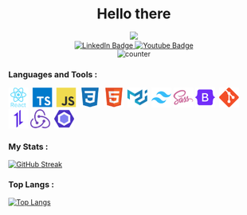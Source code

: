<div id="header" align="center">
  <h1>Hello there</h1>
  <img src="https://media.giphy.com/media/k0ijJhqrUP4T2EvmJ1/giphy.gif" width="200"/>
</div>
<div id="badges" align="center">
  <a href="https://www.linkedin.com/in/diego-%C3%A1lvarez-garc%C3%ADa/">
    <img src="https://img.shields.io/badge/LinkedIn-blue?logo=linkedin&logoColor=white&style=for-the-badge" alt="LinkedIn Badge"/>
  </a>
  <a href="https://diego-alvarez.vercel.app/">
    <img src="https://img.shields.io/badge/Portfolio-40E0D0?logo=website&logoColor=turquoise&style=for-the-badge" alt="Youtube Badge"/>
  </a>
</div>
<div align="center">
  <img src="https://komarev.com/ghpvc/?username=DiegoSt23" alt="counter" />
</div>

### Languages and Tools :
<div>
  <img src="https://github.com/devicons/devicon/blob/master/icons/react/react-original-wordmark.svg" title="React" alt="React" width="40"     height="40"/>&nbsp;
  <img src="https://github.com/devicons/devicon/blob/master/icons/typescript/typescript-plain.svg" title="React" alt="React" width="40"     height="40"/>&nbsp;
  <img src="https://github.com/devicons/devicon/blob/master/icons/javascript/javascript-original.svg" title="JavaScript" alt="JavaScript" width="40" height="40"/>&nbsp;
  <img src="https://github.com/devicons/devicon/blob/master/icons/css3/css3-plain.svg"  title="CSS3" alt="CSS" width="40" height="40"/>&nbsp;
  <img src="https://github.com/devicons/devicon/blob/master/icons/html5/html5-original.svg" title="HTML5" alt="HTML" width="40" height="40"/>&nbsp;
  <img src="https://github.com/devicons/devicon/blob/master/icons/materialui/materialui-original.svg" title="Material UI" alt="Material UI" width="40" height="40"/>&nbsp;
  <img src="https://github.com/devicons/devicon/blob/master/icons/tailwindcss/tailwindcss-original.svg" title="Tailwind" **alt="tailwind" width="40" height="40"/>
  <img src="https://github.com/devicons/devicon/blob/master/icons/sass/sass-original.svg" title="Git" **alt="Git" width="40" height="40"/>
  <img src="https://github.com/devicons/devicon/blob/master/icons/bootstrap/bootstrap-plain.svg" title="Material UI" alt="Material UI" width="40" height="40"/>&nbsp;
  <img src="https://github.com/devicons/devicon/blob/master/icons/git/git-plain.svg" title="Git" **alt="Git" width="40" height="40"/>
   <img src="https://github.com/devicons/devicon/blob/master/icons/axios/axios-plain.svg" title="Git" **alt="Git" width="40" height="40"/>
  <img src="https://github.com/devicons/devicon/blob/master/icons/redux/redux-original.svg" title="Redux" alt="Redux " width="40" height="40"/>&nbsp;
  <img src="https://github.com/devicons/devicon/blob/master/icons/eslint/eslint-original.svg" title="Firebase" alt="Firebase" width="40" height="40"/>&nbsp;
</div>

### My Stats :
  [![GitHub Streak](http://github-readme-streak-stats.herokuapp.com?user=DiegoSt23&theme=dark&background=000000a6)](https://git.io/streak-stats)

### Top Langs :
  [![Top Langs](https://github-readme-stats.vercel.app/api/top-langs/?username=DiegoSt23&layout=compact&theme=tokyonight)](https://github.com/anuraghazra/github-readme-stats)





<!--
**DiegoSt23/DiegoSt23** is a ✨ _special_ ✨ repository because its `README.md` (this file) appears on your GitHub profile.

Here are some ideas to get you started:

- 🔭 I’m currently working on ...
- 🌱 I’m currently learning ...
- 👯 I’m looking to collaborate on ...
- 🤔 I’m looking for help with ...
- 💬 Ask me about ...
- 📫 How to reach me: ...
- 😄 Pronouns: ...
- ⚡ Fun fact: ...
-->
